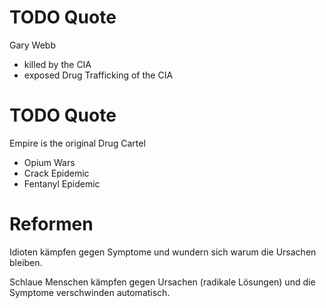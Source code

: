 # TODO Quote

Gary Webb

- killed by the CIA
- exposed Drug Trafficking of the CIA

# TODO Quote

Empire is the original Drug Cartel

- Opium Wars
- Crack Epidemic
- Fentanyl Epidemic

# Reformen

Idioten kämpfen gegen Symptome
und wundern sich
warum die Ursachen bleiben.

Schlaue Menschen kämpfen gegen Ursachen
(radikale Lösungen)
und die Symptome verschwinden automatisch.
